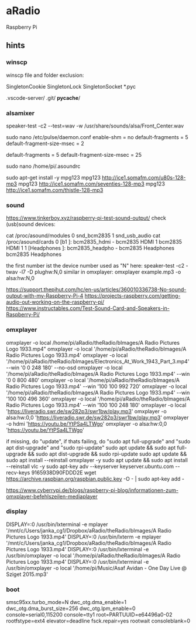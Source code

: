 # aRadio
Raspberry Pi

## hints

### winscp
winscp file and folder exclusion:

SingletonCookie
SingletonLock
SingletonSocket
*.pyc


.vscode-server/
.git/
__pycache__/

### alsamixer
speaker-test -c2 --test=wav -w /usr/share/sounds/alsa/Front_Center.wav

sudo nano /etc/pulse/daemon.conf
enable-shm = no
default-fragments = 5
default-fragment-size-msec = 2

default-fragments = 5
default-fragment-size-msec = 25


sudo nano /home/pi/.asoundrc



sudo apt-get install -y mpg123
mpg123 http://ice1.somafm.com/u80s-128-mp3
mpg123 http://ice1.somafm.com/seventies-128-mp3
mpg123 http://ice1.somafm.com/thistle-128-mp3

### sound
https://www.tinkerboy.xyz/raspberry-pi-test-sound-output/
check (usb)sound devices:

cat /proc/asound/modules
  0 snd_bcm2835
  1 snd_usb_audio
cat /proc/asound/cards
  0 [b1             ]: bcm2835_hdmi - bcm2835 HDMI 1
                      bcm2835 HDMI 1
  1 [Headphones     ]: bcm2835_headpho - bcm2835 Headphones
                      bcm2835 Headphones
  
  the first number ist the device number used as "N" here:
speaker-test -c2 -twav -l7 -D plughw:N,0
  similar in omxplayer: 
omxplayer example.mp3 -o alsa:hw:N,0

https://support.thepihut.com/hc/en-us/articles/360010336738-No-sound-output-with-my-Raspberry-Pi-4
https://projects-raspberry.com/getting-audio-out-working-on-the-raspberry-pi/
https://www.instructables.com/Test-Sound-Card-and-Speakers-in-Raspberry-Pi/


### omxplayer
omxplayer -o local /home/pi/aRadio/theRadio/bImages/A Radio Pictures Logo 1933.mp4"
omxplayer -o local '/home/pi/aRadio/theRadio/bImages/A Radio Pictures Logo 1933.mp4'
omxplayer -o local '/home/pi/aRadio/theRadio/bImages/Electronics_At_Work_1943_Part_3.mp4' --win '0 0 248 180' --no-osd
omxplayer -o local '/home/pi/aRadio/theRadio/bImages/A Radio Pictures Logo 1933.mp4' --win '0 0 800 480'
omxplayer -o local '/home/pi/aRadio/theRadio/bImages/A Radio Pictures Logo 1933.mp4' --win '100 100 992 720'
omxplayer -o local '/home/pi/aRadio/theRadio/bImages/A Radio Pictures Logo 1933.mp4' --win '100 100 496 360'
omxplayer -o local '/home/pi/aRadio/theRadio/bImages/A Radio Pictures Logo 1933.mp4' --win '100 100 248 180'
omxplayer -o local 'https://liveradio.swr.de/sw282p3/swr1bw/play.mp3'
omxplayer -o alsa:hw:0,0 'https://liveradio.swr.de/sw282p3/swr1bw/play.mp3'
omxplayer -o hdmi 'https://youtu.be/YtPSa4LTWgo'
omxplayer -o alsa:hw:0,0 'https://youtu.be/YtPSa4LTWgo'

if missing, do "update", if thats failing, do "sudo apt full-upgrade" and "sudo apt dist-upgrade" and "sudo rpi-update"
sudo apt update && sudo apt full-upgrade && sudo apt dist-upgrade && sudo rpi-update
sudo apt update && sudo apt install --reinstall omxplayer -y
sudo apt update && sudo apt install --reinstall vlc -y
sudo apt-key adv --keyserver keyserver.ubuntu.com --recv-keys 9165938D90FDDD2E
wget https://archive.raspbian.org/raspbian.public.key -O - | sudo apt-key add -


https://www.cyberrypi.de/blogs/raspberry-pi-blog/informationen-zum-omxplayer-befehlszeilen-mediaplayer

### display

 DISPLAY=:0 /usr/bin/lxterminal -e mplayer '/mnt/c/Users/janka_cg1/Dropbox/aRadio/theRadio/bImages/A Radio Pictures Logo 1933.mp4'
 DISPLAY=:0 /usr/bin/lxterm -e mplayer '/mnt/c/Users/janka_cg1/Dropbox/aRadio/theRadio/bImages/A Radio Pictures Logo 1933.mp4'
 DISPLAY=:0 /usr/bin/lxterminal -e /usr/bin/omxplayer -o local '/home/pi/aRadio/theRadio/bImages/A Radio Pictures Logo 1933.mp4'
 DISPLAY=:0 /usr/bin/lxterminal -e /usr/bin/omxplayer -o local '/home/pi/Music/Asaf Avidan - One Day Live @ Sziget 2015.mp3'

### boot
smsc95xx.turbo_mode=N dwc_otg.dma_enable=1 dwc_otg.dma_burst_size=256 dwc_otg.lpm_enable=0 console=serial0,115200 console=tty1 root=PARTUUID=e64496a0-02 rootfstype=ext4 elevator=deadline fsck.repair=yes rootwait consoleblank=0
